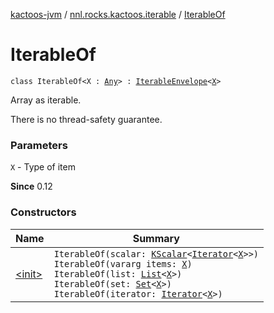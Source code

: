 [kactoos-jvm](../../index.md) / [nnl.rocks.kactoos.iterable](../index.md) / [IterableOf](./index.md)

# IterableOf

`class IterableOf<X : `[`Any`](https://kotlinlang.org/api/latest/jvm/stdlib/kotlin/-any/index.html)`> : `[`IterableEnvelope`](../-iterable-envelope/index.md)`<`[`X`](index.md#X)`>`

Array as iterable.

There is no thread-safety guarantee.

### Parameters

`X` - Type of item

**Since**
0.12

### Constructors

| Name | Summary |
|---|---|
| [&lt;init&gt;](-init-.md) | `IterableOf(scalar: `[`KScalar`](../../nnl.rocks.kactoos/-k-scalar.md)`<`[`Iterator`](https://kotlinlang.org/api/latest/jvm/stdlib/kotlin.collections/-iterator/index.html)`<`[`X`](index.md#X)`>>)`<br>`IterableOf(vararg items: `[`X`](index.md#X)`)`<br>`IterableOf(list: `[`List`](https://kotlinlang.org/api/latest/jvm/stdlib/kotlin.collections/-list/index.html)`<`[`X`](index.md#X)`>)`<br>`IterableOf(set: `[`Set`](https://kotlinlang.org/api/latest/jvm/stdlib/kotlin.collections/-set/index.html)`<`[`X`](index.md#X)`>)`<br>`IterableOf(iterator: `[`Iterator`](https://kotlinlang.org/api/latest/jvm/stdlib/kotlin.collections/-iterator/index.html)`<`[`X`](index.md#X)`>)` |
